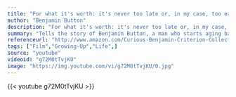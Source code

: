 ```yaml
---
title: "For what it's worth: it's never too late or, in my case, too early to be whoever you want to be."
author: "Benjamin Button"
description: "For what it's worth: it's never too late or, in my case, too early to be whoever you want to be. - Benjamin Button quotes from GetInspired365.com"
summary: "Tells the story of Benjamin Button, a man who starts aging backwards with bizarre consequences."
referenceurl: "http://www.amazon.com/Curious-Benjamin-Criterion-Collection-Blu-ray/dp/B001U0HBQ0/ref=sr_1_3?ie=UTF8&qid=1377070644&sr=8-3&keywords=curious+case+of+benjamin+button"
tags: ["Film","Growing-Up","Life",]
source: "youtube"
videoid: "g72M0tTvjKU"
image: "https://img.youtube.com/vi/g72M0tTvjKU/0.jpg"
---
```


{{< youtube g72M0tTvjKU >}}
